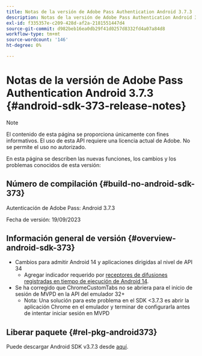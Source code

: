 ```yaml
---
title: Notas de la versión de Adobe Pass Authentication Android 3.7.3
description: Notas de la versión de Adobe Pass Authentication Android 3.7.3
exl-id: f335357e-c209-428d-af2a-2181551447d4
source-git-commit: d982beb16ea0db29f41d0257d8332fd4a07a84d8
workflow-type: tm+mt
source-wordcount: '146'
ht-degree: 0%

---
```


# Notas de la versión de Adobe Pass Authentication Android 3.7.3 {#android-sdk-373-release-notes}

>[!NOTE]
>
>El contenido de esta página se proporciona únicamente con fines informativos. El uso de esta API requiere una licencia actual de Adobe. No se permite el uso no autorizado.

En esta página se describen las nuevas funciones, los cambios y los problemas conocidos de esta versión:

## Número de compilación {#build-no-android-sdk-373}

Autenticación de Adobe Pass: Android 3.7.3

Fecha de versión: 19/09/2023



## Información general de versión {#overview-android-sdk-373}

* Cambios para admitir Android 14 y aplicaciones dirigidas al nivel de API 34
   * Agregar indicador requerido por [receptores de difusiones registradas en tiempo de ejecución de Android 14](https://developer.android.com/about/versions/14/behavior-changes-14#runtime-receivers-exported).
* Se ha corregido que ChromeCustomTabs no se abriera para el inicio de sesión de MVPD en la API del emulador 32+
   * Nota: Una solución para este problema en el SDK &lt;3.7.3 es abrir la aplicación Chrome en el emulador y terminar de configurarla antes de intentar iniciar sesión en MVPD


## Liberar paquete {#rel-pkg-android373}

Puede descargar Android SDK v3.7.3 desde [aquí](https://tve.zendesk.com/hc/en-us/articles/204963219-Android-Native-AccessEnabler-Library).
